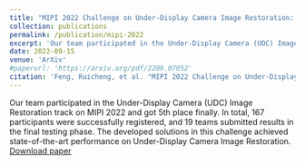 ```yaml
---
title: "MIPI 2022 Challenge on Under-Display Camera Image Restoration: Methods and Results"
collection: publications
permalink: /publication/mipi-2022
excerpt: 'Our team participated in the Under-Display Camera (UDC) Image Restoration track on MIPI 2022 and got 5th place finally. In total, 167 participants were successfully registered, and 19 teams submitted results in the final testing phase. The developed solutions in this challenge achieved state-of-the-art performance on Under-Display Camera Image Restoration.'
date: 2022-09-15
venue: 'ArXiv'
#paperurl: 'https://arxiv.org/pdf/2209.07052'
citation: 'Feng, Ruicheng, et al. "MIPI 2022 Challenge on Under-Display Camera Image Restoration: Methods and Results." arXiv preprint arXiv:2209.07052 (2022).'
---
```

Our team participated in the Under-Display Camera (UDC) Image Restoration track on MIPI 2022 and got 5th place finally. In total, 167 participants were successfully registered, and 19 teams submitted results in the final testing phase. The developed solutions in this challenge achieved state-of-the-art performance on Under-Display Camera Image Restoration. [Download paper](https://arxiv.org/pdf/2209.07052)
